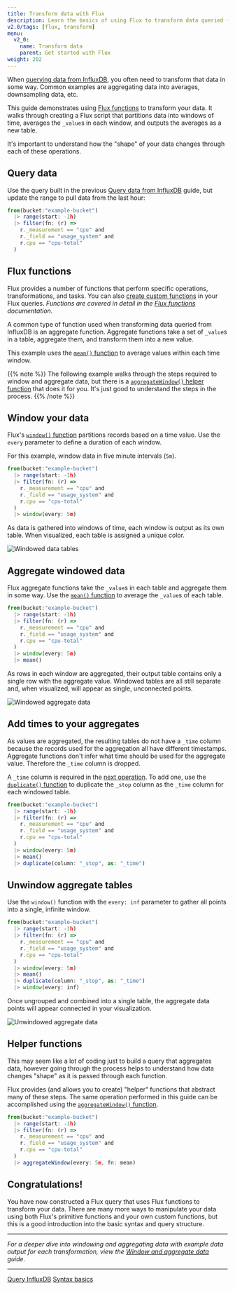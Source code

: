 ```yaml
---
title: Transform data with Flux
description: Learn the basics of using Flux to transform data queried from InfluxDB.
v2.0/tags: [flux, transform]
menu:
  v2_0:
    name: Transform data
    parent: Get started with Flux
weight: 202
---
```


When [querying data from InfluxDB](/v2.0/query-data/get-started/query-influxdb),
you often need to transform that data in some way.
Common examples are aggregating data into averages, downsampling data, etc.

This guide demonstrates using [Flux functions](/v2.0/reference/flux/functions) to transform your data.
It walks through creating a Flux script that partitions data into windows of time,
averages the `_value`s in each window, and outputs the averages as a new table.

It's important to understand how the "shape" of your data changes through each of these operations.

## Query data
Use the query built in the previous [Query data from InfluxDB](/v2.0/query-data/get-started/query-influxdb)
guide, but update the range to pull data from the last hour:

```js
from(bucket:"example-bucket")
  |> range(start: -1h)
  |> filter(fn: (r) =>
    r._measurement == "cpu" and
    r._field == "usage_system" and
    r.cpu == "cpu-total"
  )
```

## Flux functions
Flux provides a number of functions that perform specific operations, transformations, and tasks.
You can also [create custom functions](/v2.0/query-data/guides/custom-functions) in your Flux queries.
_Functions are covered in detail in the [Flux functions](/v2.0/reference/flux/functions) documentation._

A common type of function used when transforming data queried from InfluxDB is an aggregate function.
Aggregate functions take a set of `_value`s in a table, aggregate them, and transform
them into a new value.

This example uses the [`mean()` function](/v2.0/reference/flux/functions/transformations/aggregates/mean)
to average values within each time window.

{{% note %}}
The following example walks through the steps required to window and aggregate data,
but there is a [`aggregateWindow()` helper function](#helper-functions) that does it for you.
It's just good to understand the steps in the process.
{{% /note %}}

## Window your data
Flux's [`window()` function](/v2.0/reference/flux/functions/transformations/window) partitions records based on a time value.
Use the `every` parameter to define a duration of each window.

For this example, window data in five minute intervals (`5m`).

```js
from(bucket:"example-bucket")
  |> range(start: -1h)
  |> filter(fn: (r) =>
    r._measurement == "cpu" and
    r._field == "usage_system" and
    r.cpu == "cpu-total"
  )
  |> window(every: 5m)
```

As data is gathered into windows of time, each window is output as its own table.
When visualized, each table is assigned a unique color.

![Windowed data tables](/img/flux-windowed-data.png)

## Aggregate windowed data
Flux aggregate functions take the `_value`s in each table and aggregate them in some way.
Use the [`mean()` function](/v2.0/reference/flux/functions/transformations/aggregates/mean) to average the `_value`s of each table.

```js
from(bucket:"example-bucket")
  |> range(start: -1h)
  |> filter(fn: (r) =>
    r._measurement == "cpu" and
    r._field == "usage_system" and
    r.cpu == "cpu-total"
  )
  |> window(every: 5m)
  |> mean()
```

As rows in each window are aggregated, their output table contains only a single row with the aggregate value.
Windowed tables are all still separate and, when visualized, will appear as single, unconnected points.

![Windowed aggregate data](/img/flux-windowed-aggregates.png)

## Add times to your aggregates
As values are aggregated, the resulting tables do not have a `_time` column because
the records used for the aggregation all have different timestamps.
Aggregate functions don't infer what time should be used for the aggregate value.
Therefore the `_time` column is dropped.

A `_time` column is required in the [next operation](#unwindow-aggregate-tables).
To add one, use the [`duplicate()` function](/v2.0/reference/flux/functions/transformations/duplicate)
to duplicate the `_stop` column as the `_time` column for each windowed table.

```js
from(bucket:"example-bucket")
  |> range(start: -1h)
  |> filter(fn: (r) =>
    r._measurement == "cpu" and
    r._field == "usage_system" and
    r.cpu == "cpu-total"
  )
  |> window(every: 5m)
  |> mean()
  |> duplicate(column: "_stop", as: "_time")
```

## Unwindow aggregate tables

Use the `window()` function with the `every: inf` parameter to gather all points
into a single, infinite window.

```js
from(bucket:"example-bucket")
  |> range(start: -1h)
  |> filter(fn: (r) =>
    r._measurement == "cpu" and
    r._field == "usage_system" and
    r.cpu == "cpu-total"
  )
  |> window(every: 5m)
  |> mean()
  |> duplicate(column: "_stop", as: "_time")
  |> window(every: inf)
```

Once ungrouped and combined into a single table, the aggregate data points will appear connected in your visualization.

![Unwindowed aggregate data](/img/flux-windowed-aggregates-ungrouped.png)

## Helper functions
This may seem like a lot of coding just to build a query that aggregates data, however going through the
process helps to understand how data changes "shape" as it is passed through each function.

Flux provides (and allows you to create) "helper" functions that abstract many of these steps.
The same operation performed in this guide can be accomplished using the
[`aggregateWindow()` function](/v2.0/reference/flux/functions/transformations/aggregates/aggregatewindow).

```js
from(bucket:"example-bucket")
  |> range(start: -1h)
  |> filter(fn: (r) =>
    r._measurement == "cpu" and
    r._field == "usage_system" and
    r.cpu == "cpu-total"
  )
  |> aggregateWindow(every: 5m, fn: mean)
```

## Congratulations!
You have now constructed a Flux query that uses Flux functions to transform your data.
There are many more ways to manipulate your data using both Flux's primitive functions
and your own custom functions, but this is a good introduction into the basic syntax and query structure.

---

_For a deeper dive into windowing and aggregating data with example data output for each transformation,
view the [Window and aggregate data](/v2.0/query-data/guides/window-aggregate) guide._

---

<div class="page-nav-btns">
  <a class="btn prev" href="/v2.0/query-data/get-started/query-influxdb/">Query InfluxDB</a>
  <a class="btn next" href="/v2.0/query-data/get-started/syntax-basics/">Syntax basics</a>
</div>
